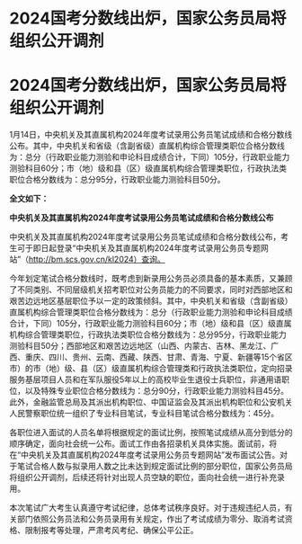 # 2024国考分数线出炉，国家公务员局将组织公开调剂

# 2024国考分数线出炉，国家公务员局将组织公开调剂

1月14日，中央机关及其直属机构2024年度考试录用公务员笔试成绩和合格分数线公布。其中，中央机关和省级（含副省级）直属机构综合管理类职位合格分数线为：总分（行政职业能力测验和申论科目成绩合计，下同）105分，行政职业能力测验科目60分；市（地）级和县（区）级直属机构综合管理类职位，行政执法类职位合格分数线为：总分95分，行政职业能力测验科目50分。

**全文如下：**

**中央机关及其直属机构2024年度考试录用公务员笔试成绩和合格分数线公布**

中央机关及其直属机构2024年度考试录用公务员笔试成绩和合格分数线公布，考生可于即日起登录“中央机关及其直属机构2024年度考试录用公务员专题网站”（http://bm.scs.gov.cn/kl2024）查询。

今年划定笔试合格分数线时，既考虑到新录用公务员必须具备的基本素质，又兼顾了不同类别、不同层级机关招考职位对公务员能力的不同要求，同时对西部地区和艰苦边远地区基层职位予以一定的政策倾斜。其中，中央机关和省级（含副省级）直属机构综合管理类职位合格分数线为：总分（行政职业能力测验和申论科目成绩合计，下同）105分，行政职业能力测验科目60分；市（地）级和县（区）级直属机构综合管理类职位，行政执法类职位合格分数线为：总分95分，行政职业能力测验科目50分；西部地区和艰苦边远地区（山西、内蒙古、吉林、黑龙江、广西、重庆、四川、贵州、云南、西藏、陕西、甘肃、青海、宁夏、新疆等15个省区市）的市（地）级、县（区）级直属机构综合管理类和行政执法类职位，定向招录服务基层项目人员和在军队服役5年以上的高校毕业生退役士兵职位，非通用语职位，以及特殊专业职位合格分数线为：总分90分，行政职业能力测验科目45分。此外，金融监管总局及其派出机构职位、中国证监会及其派出机构职位和公安机关人民警察职位统一组织了专业科目笔试，专业科目笔试合格分数线为：45分。

各职位进入面试的人员名单将根据规定的面试比例，按照笔试成绩从高分到低分的顺序确定，面向社会统一公布。面试工作由各招录机关具体实施。面试前，将在“中央机关及其直属机构2024年度考试录用公务员专题网站”发布面试公告。对于笔试合格人数与拟录用人数之比未达到规定面试比例的部分职位，国家公务员局将组织公开调剂，后续还将针对出现人员空缺的职位，面向社会统一进行补充录用。

本次笔试广大考生认真遵守考试纪律，总体考试秩序良好。对于违规违纪人员，有关部门依照公务员法和公务员录用有关规定，作出了考试成绩为零分、取消考试资格、限制报考等处理，严肃考风考纪、确保公平公正。

